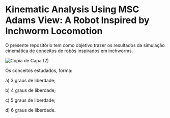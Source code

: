 # Kinematic Analysis Using MSC Adams View: A Robot Inspired by Inchworm Locomotion

O presente repositório tem como objetivo trazer os resultados da simulação cinemática de conceitos de robôs inspirados em inchworms.

![Cópia de Capa (2)](https://github.com/carolpazda/inchworm6DOFs/assets/107930972/bdb7b11b-8461-4561-bfad-2cc5f908f6ed)

Os conceitos estudados, forma:

a) 3 graus de liberdade;

b) 4 graus de liberdade;

c) 5 graus de liberdade;

d) 6 graus de liberdade.

